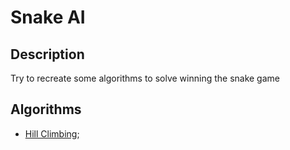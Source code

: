 # Snake AI

## Description

Try to recreate some algorithms to solve winning the snake game

## Algorithms

- [Hill Climbing](./HillClimbing/README.md);
